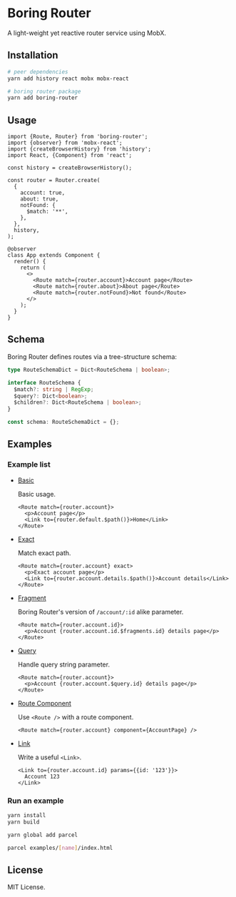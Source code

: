 # Boring Router

A light-weight yet reactive router service using MobX.

## Installation

```sh
# peer dependencies
yarn add history react mobx mobx-react

# boring router package
yarn add boring-router
```

## Usage

```tsx
import {Route, Router} from 'boring-router';
import {observer} from 'mobx-react';
import {createBrowserHistory} from 'history';
import React, {Component} from 'react';

const history = createBrowserHistory();

const router = Router.create(
  {
    account: true,
    about: true,
    notFound: {
      $match: '**',
    },
  },
  history,
);

@observer
class App extends Component {
  render() {
    return (
      <>
        <Route match={router.account}>Account page</Route>
        <Route match={router.about}>About page</Route>
        <Route match={router.notFound}>Not found</Route>
      </>
    );
  }
}
```

## Schema

Boring Router defines routes via a tree-structure schema:

```ts
type RouteSchemaDict = Dict<RouteSchema | boolean>;

interface RouteSchema {
  $match?: string | RegExp;
  $query?: Dict<boolean>;
  $children?: Dict<RouteSchema | boolean>;
}

const schema: RouteSchemaDict = {};
```

## Examples

### Example list

- [Basic](examples/basic/main.tsx)

  Basic usage.

  ```tsx
  <Route match={router.account}>
    <p>Account page</p>
    <Link to={router.default.$path()}>Home</Link>
  </Route>
  ```

- [Exact](examples/exact/main.tsx)

  Match exact path.

  ```tsx
  <Route match={router.account} exact>
    <p>Exact account page</p>
    <Link to={router.account.details.$path()}>Account details</Link>
  </Route>
  ```

- [Fragment](examples/fragment/main.tsx)

  Boring Router's version of `/account/:id` alike parameter.

  ```tsx
  <Route match={router.account.id}>
    <p>Account {router.account.id.$fragments.id} details page</p>
  </Route>
  ```

- [Query](examples/query/main.tsx)

  Handle query string parameter.

  ```tsx
  <Route match={router.account}>
    <p>Account {router.account.$query.id} details page</p>
  </Route>
  ```

- [Route Component](examples/route-component/main.tsx)

  Use `<Route />` with a route component.

  ```tsx
  <Route match={router.account} component={AccountPage} />
  ```

- [Link](examples/link/main.tsx)

  Write a useful `<Link>`.

  ```tsx
  <Link to={router.account.id} params={{id: '123'}}>
    Account 123
  </Link>
  ```

### Run an example

```sh
yarn install
yarn build

yarn global add parcel

parcel examples/[name]/index.html
```

## License

MIT License.
